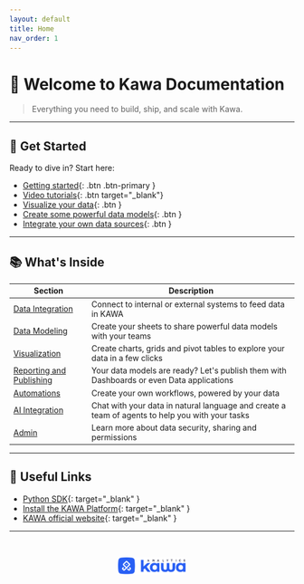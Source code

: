 ```yaml
---
layout: default
title: Home
nav_order: 1
---
```



# 👋 Welcome to Kawa Documentation

> Everything you need to build, ship, and scale with Kawa.

---

## 🚀 Get Started

Ready to dive in? Start here:

- [Getting started](./00__getting_started.html){: .btn .btn-primary }
- [Video tutorials](https://docs.kawa.ai/video-tutorials/english-tutorials){: .btn target="_blank"}
- [Visualize your data](./04_00_visualization.html){: .btn }
- [Create some powerful data models](./02_00_modeling.html){: .btn }
- [Integrate your own data sources](./01_00_data_integration.html){: .btn }

---

## 📚 What's Inside

| Section         | Description                                     |
|----------------|-------------------------------------------------|
| [Data Integration](./01_00_data_integration.html) | Connect to internal or external systems to feed data in KAWA |
| [Data Modeling](./02_00_modeling.html) | Create your sheets to share powerful data models with your teams    |
| [Visualization](./04_00_visualization.html) | Create charts, grids and pivot tables to explore your data in a few clicks         |
| [Reporting and Publishing](./05_00_publishing.html) | Your data models are ready? Let's publish them with Dashboards or even Data applications        |
| [Automations](./07_00_automations.html) | Create your own workflows, powered by your data       |
| [AI Integration](./06_00_ai_integration.html) | Chat with your data in natural language and create a team of agents to help you with your tasks       |
| [Admin](./08_00_administration.html) | Learn more about data security, sharing and permissions       |

---

## 🔗 Useful Links

- [Python SDK](https://github.com/kawa-analytics/kywy-documentation){: target="_blank" }
- [Install the KAWA Platform](https://github.com/kawa-analytics/kawa-docker-install){: target="_blank" }
- [KAWA official website](https://www.kawa.ai){: target="_blank" }

---

<p align="center">
  <img src="./logo.png" alt="Kawa Logo" width="120" style="margin-top: 2rem;" />
</p>